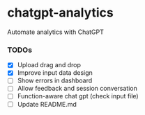 # chatgpt-analytics
Automate analytics with ChatGPT

### TODOs
- [x] Upload drag and drop
- [x] Improve input data design
- [ ] Show errors in dashboard
- [ ] Allow feedback and session conversation
- [ ] Function-aware chat gpt (check input file)
- [ ] Update README.md